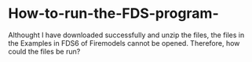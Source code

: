 # How-to-run-the-FDS-program-
Althought I have downloaded successfully and unzip the files, the files in the Examples in FDS6 of Firemodels cannot be opened. Therefore, how could the files be run?
